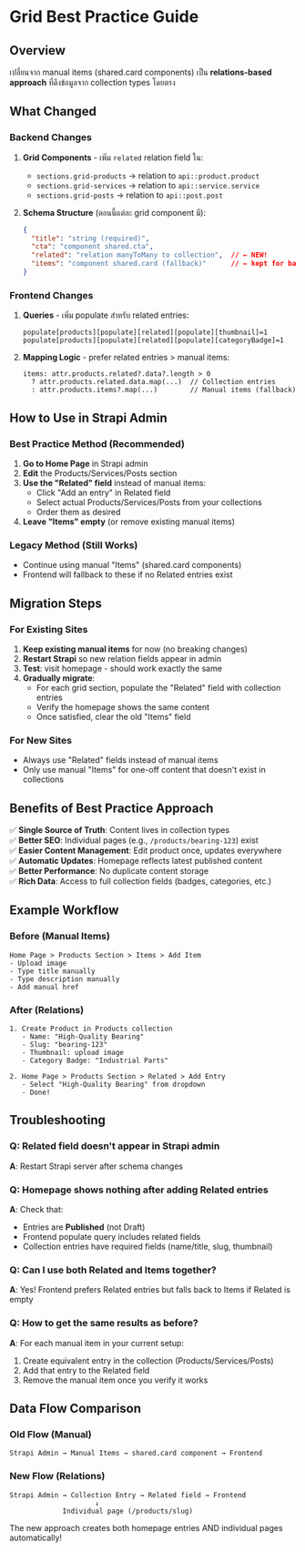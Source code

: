 # Grid Best Practice Guide

## Overview
เปลี่ยนจาก manual items (shared.card components) เป็น **relations-based approach** ที่ดึงข้อมูลจาก collection types โดยตรง

## What Changed

### Backend Changes
1. **Grid Components** - เพิ่ม `related` relation field ใน:
   - `sections.grid-products` → relation to `api::product.product` 
   - `sections.grid-services` → relation to `api::service.service`
   - `sections.grid-posts` → relation to `api::post.post`

2. **Schema Structure** (ตอนนี้แต่ละ grid component มี):
   ```json
   {
     "title": "string (required)",
     "cta": "component shared.cta", 
     "related": "relation manyToMany to collection",  // ← NEW!
     "items": "component shared.card (fallback)"      // ← kept for backward compatibility
   }
   ```

### Frontend Changes
1. **Queries** - เพิ่ม populate สำหรับ related entries:
   ```
   populate[products][populate][related][populate][thumbnail]=1
   populate[products][populate][related][populate][categoryBadge]=1
   ```

2. **Mapping Logic** - prefer related entries > manual items:
   ```tsx
   items: attr.products.related?.data?.length > 0 
     ? attr.products.related.data.map(...)  // Collection entries
     : attr.products.items?.map(...)        // Manual items (fallback)
   ```

## How to Use in Strapi Admin

### Best Practice Method (Recommended)
1. **Go to Home Page** in Strapi admin
2. **Edit** the Products/Services/Posts section
3. **Use the "Related" field** instead of manual items:
   - Click "Add an entry" in Related field
   - Select actual Products/Services/Posts from your collections
   - Order them as desired
4. **Leave "Items" empty** (or remove existing manual items)

### Legacy Method (Still Works)
- Continue using manual "Items" (shared.card components)
- Frontend will fallback to these if no Related entries exist

## Migration Steps

### For Existing Sites
1. **Keep existing manual items** for now (no breaking changes)
2. **Restart Strapi** so new relation fields appear in admin
3. **Test**: visit homepage - should work exactly the same
4. **Gradually migrate**:
   - For each grid section, populate the "Related" field with collection entries
   - Verify the homepage shows the same content
   - Once satisfied, clear the old "Items" field

### For New Sites
- Always use "Related" fields instead of manual items
- Only use manual "Items" for one-off content that doesn't exist in collections

## Benefits of Best Practice Approach

✅ **Single Source of Truth**: Content lives in collection types  
✅ **Better SEO**: Individual pages (e.g., `/products/bearing-123`) exist  
✅ **Easier Content Management**: Edit product once, updates everywhere  
✅ **Automatic Updates**: Homepage reflects latest published content  
✅ **Better Performance**: No duplicate content storage  
✅ **Rich Data**: Access to full collection fields (badges, categories, etc.)  

## Example Workflow

### Before (Manual Items)
```
Home Page > Products Section > Items > Add Item
- Upload image
- Type title manually
- Type description manually  
- Add manual href
```

### After (Relations)
```
1. Create Product in Products collection
   - Name: "High-Quality Bearing"
   - Slug: "bearing-123" 
   - Thumbnail: upload image
   - Category Badge: "Industrial Parts"

2. Home Page > Products Section > Related > Add Entry
   - Select "High-Quality Bearing" from dropdown
   - Done! 
```

## Troubleshooting

### Q: Related field doesn't appear in Strapi admin
**A**: Restart Strapi server after schema changes

### Q: Homepage shows nothing after adding Related entries  
**A**: Check that:
- Entries are **Published** (not Draft)
- Frontend populate query includes related fields
- Collection entries have required fields (name/title, slug, thumbnail)

### Q: Can I use both Related and Items together?
**A**: Yes! Frontend prefers Related entries but falls back to Items if Related is empty

### Q: How to get the same results as before?
**A**: For each manual item in your current setup:
1. Create equivalent entry in the collection (Products/Services/Posts)
2. Add that entry to the Related field  
3. Remove the manual item once you verify it works

## Data Flow Comparison

### Old Flow (Manual)
```
Strapi Admin → Manual Items → shared.card component → Frontend
```

### New Flow (Relations)  
```
Strapi Admin → Collection Entry → Related field → Frontend
                     ↓
             Individual page (/products/slug)
```

The new approach creates both homepage entries AND individual pages automatically!